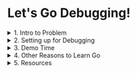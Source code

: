 # Let's Go Debugging!

<details>
<summary>1. Intro to Problem</summary>

* Spike: Luminate Probe VM -> Single Instance VMSS (ASG)
* 2 Orchestration types: Uniform & Flexible - separate TF resources
* Flexible best fit for needs
* Bug with TF provider
    * Worked with block for marketplace images
    * Failed when specifying our own images
* GitHub issue open for 6 months!

</details>

<details>
<summary>2. Setting up for Debugging</summary>

1. Install Go
1. Install Delve debugger
    * Linux/WSL: `go install github.com/go-delve/delve/cmd/dlv@latest`
    * Mac: `brew install delve`
1. Get Provider Source Code & Compile
    * `go build -gcflags="all=-N -l"`
        * -N disables optimisations
        * -l (lower case L) disables inlining
        * Can take a few mins
1. Create a Debug Config
    * launch.json
        * specify port for consistency/ease of use
        * 'attach' to running process
        * 'remotePath' location of executable
1. Ensure Env Vars are Present
    * `export GOPATH=$HOME/go`
    * `export PATH=$PATH:$GOPATH/bin`
1. Launch the Debugger
    * `dlv exec --listen=127.0.0.1:36283 --api-version=2 --headless ./terraform-provider-azurerm -- -debuggable`
1. Connect to the Debugger
    * VSCode Run & Debug Pane - hit play icon
1. Tell TF to use Local Provider
    * Copy & Paste TF_REATTACH_PROVIDERS output as a new env var (`export`) from above
    * Don't forget to `unset` this env var when done

</details>

<details>
<summary>3. Demo Time</summary>

* Prey to the Demo Gods

</details>

<details>
<summary>4. Other Reasons to Learn Go</summary>

* Terraform, Docker, Kubernetes all written in Go
* Great modern standard library
* Simple to use concurrency with Go Routines
* Easy cross-compiling
* Produces single binaries

</details>

<details>
<summary>5. Resources</summary>

* Go Learning Resources
    * [Udemy: Go - The Complete Developers Guide](https://www.udemy.com/course/go-the-complete-developers-guide/)
    * [Exercism: Small Concept Based Exercises](https://exercism.org/)
    * [Gophercises: Build Working Programs](https://gophercises.com/)
* My Blog Entries
    * [Setting up for Debugging](https://nathanfisk.co.uk/posts/debugging-azurerm-terraform-provider/)
    * [AzureRM Debug Walkthrough](https://nathanfisk.co.uk/posts/azurerm-terraform-provider-debugging-deepdive/)
* GitHub
    * [My Write-Up on Issue](https://github.com/hashicorp/terraform-provider-azurerm/issues/14820#issuecomment-1197993877)

</details>